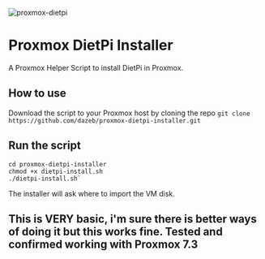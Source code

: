 
![proxmox-dietpi](https://user-images.githubusercontent.com/67932890/213890139-61bd9c23-4ed2-49f2-a627-0b303d0a4f8f.png)

# Proxmox DietPi Installer

A Proxmox Helper Script to install DietPi in Proxmox.

## How to use

Download the script to your Proxmox host by cloning the repo
`git clone https://github.com/dazeb/proxmox-dietpi-installer.git`

## Run the script
```
cd proxmox-dietpi-installer
chmod +x dietpi-install.sh
./dietpi-install.sh`
```

The installer will ask where to import the VM disk.

## This is VERY basic, i'm sure there is better ways of doing it but this works fine. Tested and confirmed working with Proxmox 7.3
